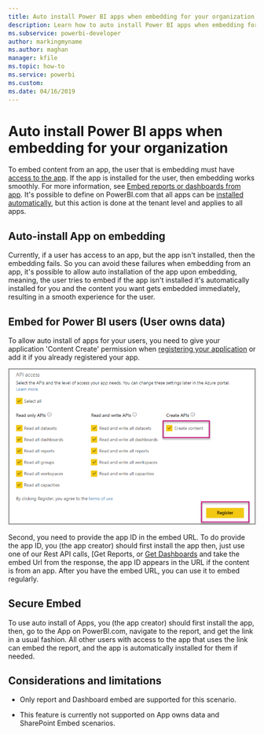 ```yaml
---
title: Auto install Power BI apps when embedding for your organization
description: Learn how to auto install Power BI apps when embedding for your organization.
ms.subservice: powerbi-developer
author: markingmyname
ms.author: maghan 
manager: kfile
ms.topic: how-to
ms.service: powerbi
ms.custom:
ms.date: 04/16/2019
---
```


# Auto install Power BI apps when embedding for your organization

To embed content from an app, the user that is embedding must have [access to the app](../service-create-distribute-apps.md). If the app is installed for the user, then embedding works smoothly. For more information, see [Embed reports or dashboards from app](embed-from-apps.md). It's possible to define on PowerBI.com that all apps can be [installed automatically](https://powerbi.microsoft.com/blog/automatically-install-apps/), but this action is done at the tenant level and applies to all apps.

## Auto-install App on embedding

Currently, if a user has access to an app, but the app isn't installed, then the embedding fails. So you can avoid these failures when embedding from an app, it's possible to allow auto installation of the app upon embedding, meaning, the user tries to embed if the app isn't installed it's automatically installed for you and the content you want gets embedded immediately, resulting in a smooth experience for the user.

## Embed for Power BI users (User owns data)

To allow auto install of apps for your users, you need to give your application 'Content Create' permission when [registering your application](register-app.md#register-with-the-power-bi-application-registration-tool) or add it if you already registered your app.

![Register app creates content](media/embed-auto-install-app/register-app-create-content.png)

Second, you need to provide the app ID in the embed URL. To do provide the app ID, you (the app creator) should first install the app then, just use one of our Rest API calls, [Get Reports, or [Get Dashboards](https://docs.microsoft.com/en-us/rest/api/power-bi/dashboards/getdashboards) and take the embed Url from the response, the app ID appears in the URL if the content is from an app.  After you have the embed URL, you can use it to embed regularly.

## Secure Embed

To use auto install of Apps, you (the app creator) should first install the app, then, go to the App on PowerBI.com, navigate to the report, and get the link in a usual fashion. All other users with access to the app that uses the link can embed the report, and the app is automatically installed for them if needed.

## Considerations and limitations

* Only report and Dashboard embed are supported for this scenario.

* This feature is currently not supported on App owns data and SharePoint Embed scenarios.